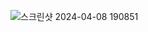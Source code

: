 ![스크린샷 2024-04-08 190851](https://github.com/choisimo/document/assets/150008602/790b5c8e-21c4-4935-9c3a-4539685d63e5)
